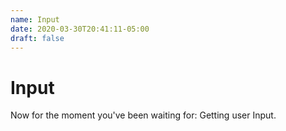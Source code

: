 ```yaml
---
name: Input
date: 2020-03-30T20:41:11-05:00
draft: false
---
```


# Input

Now for the moment you've been waiting for: Getting user Input.
